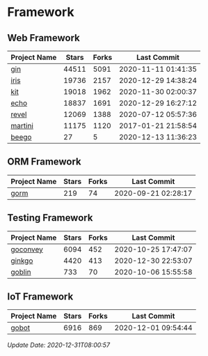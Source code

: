 # Framework

## Web Framework
| Project Name | Stars | Forks | Last Commit |
| ------------ | ----- | ----- | ----------- |
| [gin](https://github.com/gin-gonic/gin) | 44511 | 5091 | 2020-11-11 01:41:35 |
| [iris](https://github.com/kataras/iris) | 19736 | 2157 | 2020-12-29 14:38:24 |
| [kit](https://github.com/go-kit/kit) | 19018 | 1962 | 2020-11-30 02:00:37 |
| [echo](https://github.com/labstack/echo) | 18837 | 1691 | 2020-12-29 16:27:12 |
| [revel](https://github.com/revel/revel) | 12069 | 1388 | 2020-07-12 05:57:36 |
| [martini](https://github.com/go-martini/martini) | 11175 | 1120 | 2017-01-21 21:58:54 |
| [beego](https://github.com/astaxie/beego) | 27 | 5 | 2020-12-13 11:36:23 |

## ORM Framework
| Project Name | Stars | Forks | Last Commit |
| ------------ | ----- | ----- | ----------- |
| [gorm](https://github.com/jinzhu/gorm) | 219 | 74 | 2020-09-21 02:28:17 |

## Testing Framework
| Project Name | Stars | Forks | Last Commit |
| ------------ | ----- | ----- | ----------- |
| [goconvey](https://github.com/smartystreets/goconvey) | 6094 | 452 | 2020-10-25 17:47:07 |
| [ginkgo](https://github.com/onsi/ginkgo) | 4420 | 413 | 2020-12-30 22:53:07 |
| [goblin](https://github.com/franela/goblin) | 733 | 70 | 2020-10-06 15:55:58 |

## IoT Framework
| Project Name | Stars | Forks | Last Commit |
| ------------ | ----- | ----- | ----------- |
| [gobot](https://github.com/hybridgroup/gobot) | 6916 | 869 | 2020-12-01 09:54:44 |

*Update Date: 2020-12-31T08:00:57*